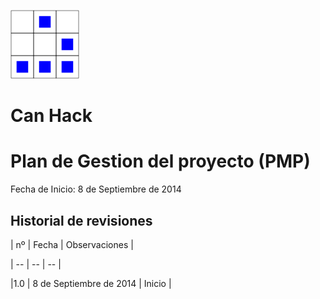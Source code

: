 
[logo]:/art/logo/canhack.png
[about_logo]:/art/logo/logo.md
[![Nuestro logo][logo]][about_logo]

 
Can Hack
==================

Plan de Gestion del proyecto (PMP)
===================================

Fecha de Inicio: 8 de Septiembre de 2014



Historial de revisiones
-------------------------

| nº | Fecha | Observaciones |

| -- |   --  |       -- |

|1.0 | 8 de Septiembre de 2014 | Inicio |


